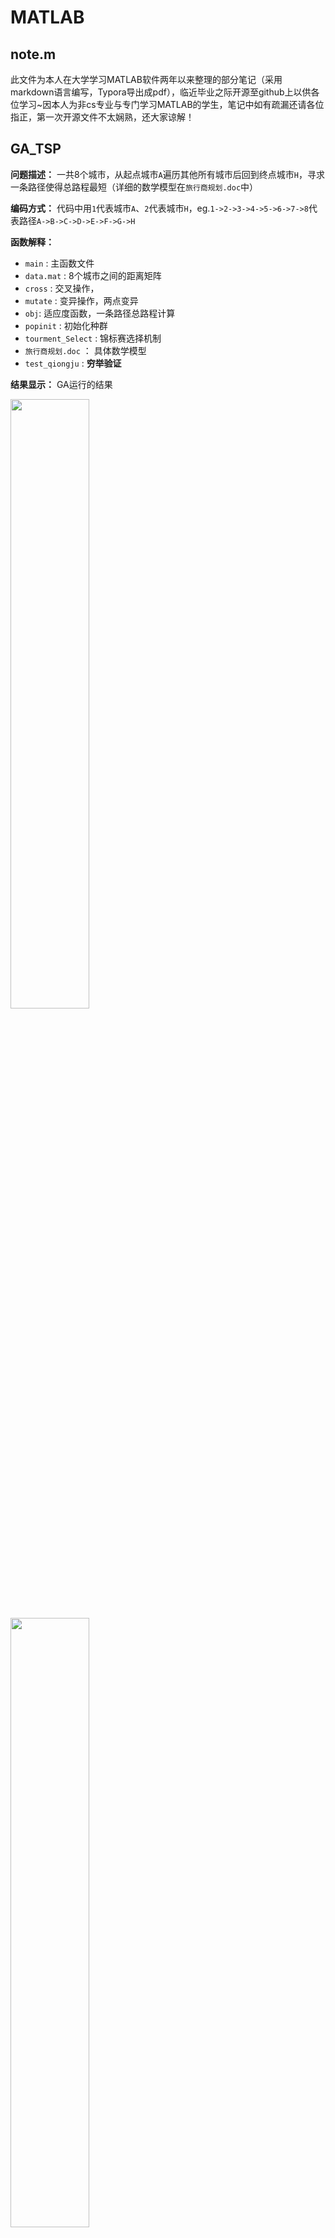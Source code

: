 # MATLAB
## note.m
此文件为本人在大学学习MATLAB软件两年以来整理的部分笔记（采用markdown语言编写，Typora导出成pdf），临近毕业之际开源至github上以供各位学习~因本人为非cs专业与专门学习MATLAB的学生，笔记中如有疏漏还请各位指正，第一次开源文件不太娴熟，还大家谅解！
## GA_TSP 
**问题描述：** 一共8个城市，从起点城市`A`遍历其他所有城市后回到终点城市`H`，寻求一条路径使得总路程最短（详细的数学模型在`旅行商规划.doc`中）

**编码方式：** 代码中用`1`代表城市`A`、`2`代表城市`H`，eg.`1->2->3->4->5->6->7->8`代表路径`A->B->C->D->E->F->G->H`


**函数解释：**
+ `main` : 主函数文件
+ `data.mat` : 8个城市之间的距离矩阵
+ `cross` : 交叉操作，
+ `mutate` : 变异操作，两点变异
+ `obj`: 适应度函数，一条路径总路程计算
+ `popinit` : 初始化种群
+ `tourment_Select` : 锦标赛选择机制
+ `旅行商规划.doc` ： 具体数学模型
+ `test_qiongju` : __穷举验证__

**结果显示：**
GA运行的结果

<img src="./resource/ga_tsp1.png" width="50%">
<img src="./resource/ga_tsp2.png" width="50%">

穷举验证的结果

<img src="./resource/ga_tsp3.png" width="50%">

## GA_BP
**问题描述：** GA优化BP进行预测，样本量数据为72组，预测数据为18组，（部分函数的使用需安装GOAT工具箱）

**函数解释：**
+ `main` : 主函数文件
+ `data.mat` : 数据集，前三列为输入变量、后六列为输出变量
+ `getBPinfo` : 初始化BP网络
+ `gadecod` : 遗传算法实数编码
+ `gabpEval` : 适应值计算函数
+ `GOAT.zip` : GOAT工具箱

**GOAT工具箱安装步骤：**
+ 1.解压`GOAT.zip`文件，并记录解压后的位置
+ 2.`预设路径`->`添加文件夹`->`复制位置并点击GOAT文件夹`->`保存`

<img src="./resource/ga_bp0.png" width="50%">

**结果显示：**

<img src="./resource/ga_bp1.png" width="50%">
<img src="./resource/ga_bp2.png" width="50%">
<img src="./resource/ga_bp3.png" width="50%">
<img src="./resource/ga_bp4.png" width="50%">
<img src="./resource/ga_bp5.png" width="50%">

**神经网络工具箱解释图：**

<img src="./resource/ga_bp6.png" width="50%">

## SSA
**问题描述：** 使用SSA麻雀搜索算法进行函数寻优，输入三个参数且有区间限制，输出为一个。`main`可以照着看，函数的流程没问题的，其他细节忘记了....

**函数解释：**
+ `main_max` : 主函数文件—函数寻优找最大
+ `main_min` : 主函数文件—函数寻优找最小
+ `pop_init` : 初始化种群
+ `net.mat` : BP神经网络拟合的net值，用以计算目标函数值
+ `obj` : 适应值计算函数
+ `revise` : 修正函数

**结果显示：**

<img src="./resource/ssa1.png" width="50%">
<img src="./resource/ssa2.png" width="50%">

## GA_VRPTW
**问题描述：** 使用GA算法求解带时间窗车辆路径问题（vehicle routing problems with time windows，VRPTW），1个需求中心，25个顾客，模型是课程作业随便写的（详细的数学模型在`VRP_GA.doc`中）   
**编码方式：** 代码中用`>25的数字`代表`配送中心`、`1`代表`需求点1`...，eg.`26->1->2->3->4->5->27->6->7->8->28`代表配送路径`1->2->3->4->5`、`6->7->8`

**关键函数解释：**

+ `GA_VRPTW` : 主函数文件
+ `2.xlsx` : 模型的基础数据表
+ `init` : 构造初始解
+ `obj_fun` : 目标函数值的计算
+ `tourment_Select` : 二元锦标赛选择
+ `Recombin` : OX交叉操作
+ `Mutate` : 变异操作
+ `LocalSearch` : 局部搜索操作
+ `Reins` : 重插入子代的新种群
+ `deal_Repeat` : 删除种群中重复个体
+ `chrom_revise_1` : 软件窗的修正
+ `decode` : 解码操作
+ `Judge` : 判断最优解是否满足约束
+ `draw_Best` : 配送路线图的绘制

**结果显示：**

<img src="./resource/vrp1.png" width="50%">
<img src="./resource/vrp2.png" width="50%">
<img src="./resource/vrp3.png" width="50%">

## Facility Location
**问题描述：** 传统选址问题：从25个需求点中选3个配送中心，使总成本最小。成本构成 = 建仓费用 + 库存管理费 + 配送中心向需求点运输所需要的运费（详细的数学模型在`问题描述.doc`中）

**函数解释：**

+ `main` : 主函数
+ `pop_init` : 初始化种群
+ `obj_fun` : 目标函数值的计算
+ `data.mat` : 数据文件
+ `data.xlsx` : 数据源


**结果显示：**

<img src="./resource/fl1.png" width="50%">
<img src="./resource/fl2.png" width="50%">
<img src="./resource/fl3.png" width="50%">

## amazing_problem
+ 1.  `question_1.m` : 
+ + __问题：__ 0-1000内是否存在一个直角三角形和一个等腰三角形，二者具有相同的周长和面积、且周长和面积均为整数
+ + __答案：__ 存在，(135,352,377)、(366,366,132)
